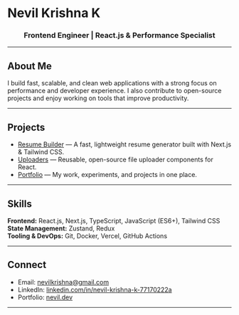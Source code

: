 # Nevil Krishna K  

<h3 align="center">Frontend Engineer | React.js & Performance Specialist</h3>  

---

## About Me  

I build fast, scalable, and clean web applications with a strong focus on performance and developer experience. I also contribute to open-source projects and enjoy working on tools that improve productivity.  

---

## Projects  

- [Resume Builder](https://resumebuilder.js.org/) — A fast, lightweight resume generator built with Next.js & Tailwind CSS.  
- [Uploaders](https://www.npmjs.com/package/@dracu/uploaders) — Reusable, open-source file uploader components for React.  
- [Portfolio](https://nevil.dev) — My work, experiments, and projects in one place.  

---

## Skills  

**Frontend:** React.js, Next.js, TypeScript, JavaScript (ES6+), Tailwind CSS  
**State Management:** Zustand, Redux  
**Tooling & DevOps:** Git, Docker, Vercel, GitHub Actions  

---

## Connect  

- Email: [nevilkrishna@gmail.com](mailto:nevilkrishna@gmail.com)  
- LinkedIn: [linkedin.com/in/nevil-krishna-k-77170222a](https://www.linkedin.com/in/nevil-krishna-k-77170222a/)  
- Portfolio: [nevil.dev](https://nevil.dev)  

---
